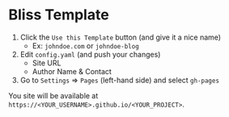 # Bliss Template

1. Click the `Use this Template` button (and give it a nice name)
   - Ex: `johndoe.com` or `johndoe-blog`
2. Edit `config.yaml` (and push your changes)
   - Site URL
   - Author Name & Contact
3. Go to `Settings` => `Pages` (left-hand side) and select `gh-pages`

You site will be available at `https://<YOUR_USERNAME>.github.io/<YOUR_PROJECT>`.
